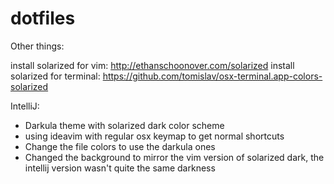 dotfiles
========

Other things:

install solarized for vim: http://ethanschoonover.com/solarized
install solarized for terminal: https://github.com/tomislav/osx-terminal.app-colors-solarized

IntelliJ:

* Darkula theme with solarized dark color scheme
* using ideavim with regular osx keymap to get normal shortcuts
* Change the file colors to use the darkula ones
* Changed the background to mirror the vim version of solarized dark, the intellij version wasn't quite the same darkness
